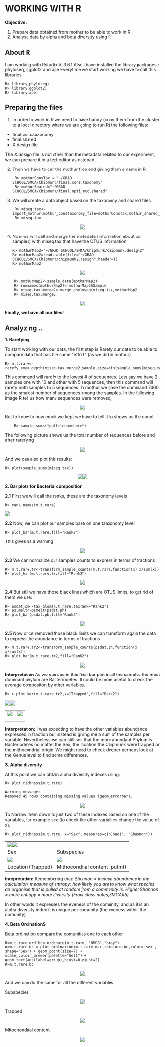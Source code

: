 # WORKING WITH R

**Objective:**
<ol>
  <li> Prepare data obtained from mothur to be able to work in R</li>
  <li> Analyse data by alpha and beta diversity using R </li>
</ol>

## About R
I am working with Rstudio V. 3.6.1
Also I have installed the library packages : phyloseq, ggplot2 and ape
Everytime we start working we have to call this libraries

	R> library(phyloseq)
	R> library(ggplot2)
	R> library(ape)
	
## Preparing the files

1. In order to work in R we need to have handy (copy them from the cluster to a local directory where we are going to run R) the following files:

<ul>
  <li> final.cons.taxonomy</li>
  <li> final.shared</li>
  <li> X.design file</li>
</ul>

The *X.design* file is not other than the metadata related to our experiment, we can prepare it in a text editor as notepad.

2. Then we have to call the mothur files and giving them a name in R

     	R> mothurConsTax = "~/GRAD SCHOOL/SMCA/Chipmunk/final.cons.taxonomy"
      	R> mothurShared="~/GRAD SCHOOL/SMCA/Chipmunk/final.opti_mcc.shared"
 
3. We will create a data object based on the taxonomy and shared files
 
      	R> miseq.tax<-import_mothur(mothur_constaxonomy_file=mothurConsTax,mothur_shared_file=mothurShared)
      	R> miseq.tax

<P align="center"><img src="/IMAGES/R_1.jpg"></p>
 
 4. Now we will call and merge the metadata (information about our samples) with miseq.tax that have the OTUS information
 
      	R> mothurMap2="~/GRAD SCHOOL/SMCA/Chipmunk/chipmunk.design2"
      	R> mothurMap2=read.table(file="~/GRAD SCHOOL/SMCA/Chipmunk/chipmunk2.design",header=T)
      	R> mothurMap2

<P align="center"><img src="/IMAGES/R_2.jpg"></p>
  
      	R> mothurMap2<-sample_data(mothurMap2)
     	R> rownames(mothurMap2)<-mothurMap2$Sample
      	R> miseq.tax.merge2<-merge_phyloseq(miseq.tax,mothurMap2)
      	R> miseq.tax.merge2
  
<P align="center"><img src="/IMAGES/R_3.jpg"></p>
 
 **Finally, we have all our files!**
 
 ## Analyzing ..

**1. Rarefying**

To start working with our data, the first step is Rarefy our data to be able to compare data that has the same "effort" (as we did in mothur)
  
   	R> m.t.rare<-rarefy_even_depth(miseq.tax.merge2,sample.size=min(sample_sums(miseq.tax.merge2)))
	

This command will rarefy to the lowest # of sequences. Lets say we have 2 samples one with 10 and other with 5 sequences, then this command will rarefy both samples to 5 sequences. In mothur we gave the command 7460 as the smalest number of sequences among the samples. In the following image R tell us how many sequences were removed, 
  
 <P align="center"><img src="/IMAGES/R2_1.jpg"></p>

 But to know to how much we kept we have to tell it to shows us the count
  
    	R> sample_sums(*putfilenamehere*)
    
The following picture shows us the total number of sequences before and after rarefying

<P align="center"><img src="/IMAGES/R_5.jpg"></p>
    
And we can also plot this results:

  	R> plot(sample_sums(miseq.tax))

 <P align="center"><img src="/IMAGES/Rplot_1.jpg"><img src="/IMAGES/Rplot_2.jpg"></p>

**2. Bar plots for Bacterial composition**

**2.1** First we will call the ranks, these are the taxonomy levels 

	R> rank_names(m.t.rare)

<img src="/IMAGES/R2_2.jpg">

**2.2** Now, we can plot our samples base on one taaxonomy level

	R> plot_bar(m.t.rare,fill="Rank2")

This gives us a warning 

<P align="center"><img src="/IMAGES/R2_3.jpg"></p>

**2.3** We can normalize  our samples counts to express in terms of fractions 

	R> m.t.rare.tr<-transform_sample_counts(m.t.rare,function(x) x/sum(x))
	R> plot_bar(m.t.rare.tr,fill="Rank2")
	
<P align="center"><img src="/IMAGES/R_13.jpeg"></p>

**2.4** But still we have those black lines which are OTUS limits, to get rid of them we use:

	R> psdat.ph<-tax_glom(m.t.rare,taxrank="Rank2")
	R> ps.melt<-psmelt(psdat.ph)
	R> plot_bar(psdat.ph,fill="Rank2")

<P align="center"><img src="/IMAGES/R_14.jpeg"></p>

**2.5** Now once removed those black limits we can transform again the data to express the abundance in terms of fractions

	R> m.t.rare.tr2<-transform_sample_counts(psdat.ph,function(x) x/sum(x))
	R> plot_bar(m.t.rare.tr2,fill="Rank2")

<P align="center"><img src="/IMAGES/R_15.jpeg"></p>

**Interpretation** As we can see in this final bar plot in all the samples the most dominant phylum are Bacteriodetes. It could be more useful to check the average compositon by other variables.

	R> > plot_bar(m.t.rare.tr2,x="Trapped",fill="Rank2")
	
<Table align="center">
	<td><img src="/IMAGES/Ra.jpeg"></td><td><img src="/IMAGES/Rb.jpeg"></td>
	<tr>
		<td> </td>
		<td> </td>
	</tr>
	<tr>
		<img src="/IMAGES/Rc.jpeg"><img src="/IMAGES/Rd.jpeg"></p>
	</tr>
	<tr>
		<td> </td>
		<td> </td>
	</tr>
</table>

**Interpretation:** I was expecting to have the other variables abundance expressed in fraction but instead is giving me a sum of the samples per variable. Nevertheless we can still see that the more abundant Phylum is Bacteriodetes no matter the Sex, the location the Chipmunk were trapped or the mithocondrial origin. We might need to check deeper perhaps look at the Genus level to find some differences.


**3. Alpha diversity**

At this point we can obtain alpha diversity indexes using:

	R> plot_richness(m.t.rare)
	
	Warning message:
	Removed 45 rows containing missing values (geom_errorbar). 

<P align="center"><img src="/IMAGES/R_16.jpeg"></p>

To Narrow them down to just two of these indexes based on one of the variables, for example sex (to check the other variables change the value of x).

	R> plot_richness(m.t.rare, x="Sex", measures=c("Chao1", "Shannon"))
	
<Table align="center">
	
 <td><img src="/IMAGES/R_17.jpeg"><img src="/IMAGES/R_18.jpeg"></td>
<tr>
<td> Sex</td>
<td>Subspecies </td>
</tr>
<tr>
<td><img src="/IMAGES/R_19.jpeg"></td><td><img src="/IMAGES/R_20.jpeg"></td>
</tr>
<tr>
<td> Location (Trapped)</td><td>Mithocondrial content (putmt)</td>
</tr>
</table>


**Intepretation:**
Remembering that: *Shannon = include abundance in the calculation; measure of entropy; how likely you are to know what species an organism that is pulled at random from a community is. Higher Shannon = more entropy = more diversity (From class notes,SMCA#5)*

In other words it expresses the eveness of the comunity, and as it is an alpha diversity index it is unique per comunity (the eveness within the comunity)


**4. Beta OrdinationS**

Beta ordination compare the comunities one to each other

	R>m.t.rare.ord.bc<-ordinate(m.t.rare, "NMDS","bray")
	R>m.t.rare.bc = plot_ordination(m.t.rare,m.t.rare.ord.bc,color="Sex", shape="Sex") + geom_point(size=7) + scale_colour_brewer(palette="Set1") + geom_text(aes(label=group),hjust=0,vjust=2)
	R>m.t.rare.bc

<P align="center"><img src="/IMAGES/R_21.jpeg"></p>

And we can do the same for all the different variables

Subspecies
	
<P align="center"><img src="/IMAGES/R_22.jpeg"></p>

Trapped

<P align="center"><img src="/IMAGES/R_23.jpeg"></p>

Mitochondrial content

<P align="center"><img src="/IMAGES/R_24.jpeg"></p>




